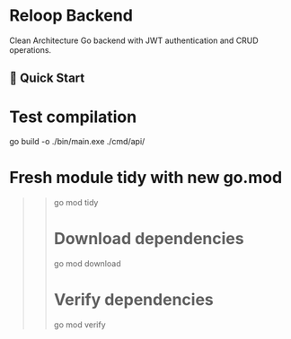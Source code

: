 # Reloop Backend

Clean Architecture Go backend with JWT authentication and CRUD operations.

## 🚀 Quick Start

# Test compilation
go build -o ./bin/main.exe ./cmd/api/

# Fresh module tidy with new go.mod
>> go mod tidy
>>
>> # Download dependencies
>> go mod download
>>
>> # Verify dependencies
>> go mod verify